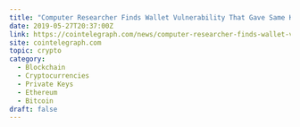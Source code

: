 ```yaml
---
title: "Computer Researcher Finds Wallet Vulnerability That Gave Same Key to Multiple Users"
date: 2019-05-27T20:37:00Z
link: https://cointelegraph.com/news/computer-researcher-finds-wallet-vulnerability-that-gave-same-key-to-multiple-users?utm_medium=RSS&utm_source=hune
site: cointelegraph.com
topic: crypto
category:
  - Blockchain
  - Cryptocurrencies
  - Private Keys
  - Ethereum
  - Bitcoin
draft: false
---
```

